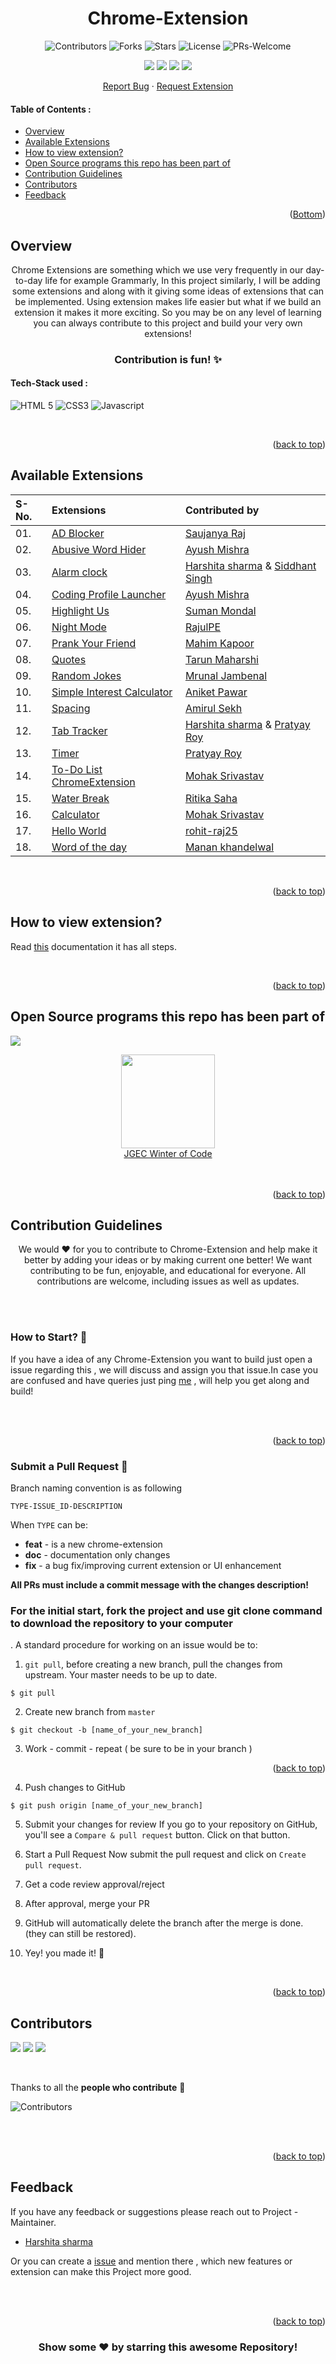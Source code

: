 <div id="top"></div>

<h1 align="center"> Chrome-Extension </h1>



<!-- ---------------------------------------------------------------------------------------------------------------------- -->

<div align="center">

![Contributors](https://img.shields.io/github/contributors/harshita214/Chrome-Extension?style=for-the-badge)
  ![Forks](https://img.shields.io/github/forks/harshita214/Chrome-Extension?style=for-the-badge)
![Stars](https://img.shields.io/github/stars/harshita214/Chrome-Extension?style=for-the-badge)
![License](https://img.shields.io/github/license/harshita214/Chrome-Extension?style=for-the-badge)
![PRs-Welcome](https://img.shields.io/badge/PRs-welcome-brightgreen.svg?style=for-the-badge)  

![](https://img.shields.io/github/issues-raw/harshita214/Chrome-Extension?color=orange&style=for-the-badge)
![](https://img.shields.io/github/issues-closed/harshita214/Chrome-Extension?style=for-the-badge)
![](https://img.shields.io/github/issues-pr/harshita214/Chrome-Extension?style=for-the-badge)
![](https://img.shields.io/github/issues-pr-closed-raw/harshita214/Chrome-Extension?style=for-the-badge)
  
</div>



<!-- ---------------------------------------------------------------------------------------------------------------------- -->

<p align="center">
    <a href="https://github.com/harshita214/Chrome-Extension/issues">Report Bug</a>
    ·
    <a href="https://github.com/harshita214/Chrome-Extension/issues">Request Extension </a>
  </p>



<!-- ---------------------------------------------------------------------------------------------------------------------- -->
<!-- TABLE OF CONTENTS --> 

#### Table of Contents :
* [Overview](#Overview)
* [Available Extensions](#Available-Extensions)
* [How to view extension?](#How-to-view-extension?)
* [Open Source programs this repo has been part of](#Open-Source-programs-this-repo-has-been-part-of)
* [Contribution Guidelines](#Contribution-Guidelines)
* [Contributors](#Contributors)
* [Feedback](#Feedback)


  
<p align="right">(<a href="#Bottom">Bottom</a>)</p>

<!-- ------------------------------------------------------------------------------------------------------------------------------------------------------ -->
<!-- ------------------------------------------------------------------------------------------------------------------------------------------------------------- -->

## Overview

<p align="center">        Chrome Extensions are something which we use very frequently in our day-to-day life for example Grammarly, In this project similarly, I will be adding some extensions and along with it giving some ideas of extensions that can be implemented. Using extension makes life easier but what if we build an extension it makes it more exciting. So you may be on any level of learning you can always contribute to this project and build your very own extensions!                   </p>

<div align="center">   <h3>     Contribution is fun! ✨    </h3>    </div>
  

 #### Tech-Stack used :

  ![HTML 5](https://img.shields.io/badge/HTML5-E34F26?style=for-the-badge&logo=html5&logoColor=white)
  ![CSS3](https://img.shields.io/badge/CSS3-1572B6?style=for-the-badge&logo=css3&logoColor=white)
  ![Javascript](https://img.shields.io/badge/JavaScript-323330?style=for-the-badge&logo=javascript&logoColor=F7DF1E)



<br>

<p align="right">(<a href="#top">back to top</a>)</p>

<!-- ------------------------------------------------------------------------------------------------------------------------------------------------------ -->
<!-- ------------------------------------------------------------------------------------------------------------------------------------------------------------- -->

## Available Extensions

| S-No. | Extensions | Contributed by |
|:--|:--|:--|
| 01. | [AD Blocker](https://github.com/harshita214/Chrome-Extension/tree/main/AD%20BLOCKER) | [Saujanya Raj](https://github.com/saujanyaraj07) |
| 02. | [Abusive Word Hider](https://github.com/harshita214/Chrome-Extension/tree/main/Abusive%20Word%20Hider) | [Ayush Mishra](https://github.com/ayush-sleeping) |
| 03. | [Alarm clock](https://github.com/harshita214/Chrome-Extension/tree/main/Alarm%20clock) | [Harshita sharma](https://github.com/harshita214) & [Siddhant Singh](https://github.com/siddhantsingh-1) |
| 04. | [Coding Profile Launcher](https://github.com/harshita214/Chrome-Extension/tree/main/Coding%20Profile%20Launcher) | [Ayush Mishra](https://github.com/ayush-sleeping) |
| 05. | [Highlight Us](https://github.com/harshita214/Chrome-Extension/tree/main/Highlight%20Us) | [Suman Mondal](https://github.com/thatsuman) |
| 06. | [Night Mode](https://github.com/harshita214/Chrome-Extension/tree/main/Night%20Mode) | [RajulPE](https://github.com/RajulPE) |
| 07. | [Prank Your Friend](https://github.com/harshita214/Chrome-Extension/tree/main/PrankYourFriend) | [Mahim Kapoor](https://github.com/mahimk9) |
| 08. | [Quotes](https://github.com/harshita214/Chrome-Extension/tree/main/Quotes) | [Tarun Maharshi](https://github.com/trunmhrshi) |
| 09. | [Random Jokes](https://github.com/harshita214/Chrome-Extension/tree/main/Random%20Jokes%20Extension) | [Mrunal Jambenal](https://github.com/mrunal736) |
| 10. | [Simple Interest Calculator](https://github.com/harshita214/Chrome-Extension/tree/main/Simple%20Interest%20Calculator) | [Aniket Pawar](https://github.com/Aniket-508) |
| 11. | [Spacing](https://github.com/harshita214/Chrome-Extension/tree/main/Spacing) | [Amirul Sekh](https://github.com/03amir) |
| 12. | [Tab Tracker](https://github.com/harshita214/Chrome-Extension/tree/main/Tab%20Tracker) | [Harshita sharma](https://github.com/harshita214) & [Pratyay Roy](https://github.com/DarkFalc0n) |
| 13. | [Timer](https://github.com/harshita214/Chrome-Extension/tree/main/Timer) | [Pratyay Roy](https://github.com/DarkFalc0n) |
| 14. | [To-Do List ChromeExtension](https://github.com/harshita214/Chrome-Extension/tree/main/To-Do%20List%20ChromeExtension) | [Mohak Srivastav](https://github.com/whiteHatpro) |
| 15. | [Water Break](https://github.com/harshita214/Chrome-Extension/tree/main/Water%20Break) | [Ritika Saha](https://github.com/ritika-saha) |
| 16. | [Calculator](https://github.com/harshita214/Chrome-Extension/tree/main/calculator) | [Mohak Srivastav](https://github.com/whiteHatpro) |
| 17. | [Hello World](https://github.com/harshita214/Chrome-Extension/tree/main/helloWorldExtension) | [rohit-raj25](https://github.com/rohit-raj25) |
| 18. | [Word of the day](https://github.com/harshita214/Chrome-Extension/tree/main/wordoftheday) | [Manan khandelwal](https://github.com/mnnkhndlwl) |






<br>

<p align="right">(<a href="#top">back to top</a>)</p>

<!-- ------------------------------------------------------------------------------------------------------------------------------------------------------ -->
<!-- ------------------------------------------------------------------------------------------------------------------------------------------------------------- -->


## How to view extension?

Read [this](https://github.com/harshita214/Chrome-Extension/blob/main/readme(ext).md) documentation it has all steps.




<br>

<p align="right">(<a href="#top">back to top</a>)</p>

<!-- ------------------------------------------------------------------------------------------------------------------------------------------------------ -->
<!-- ------------------------------------------------------------------------------------------------------------------------------------------------------------- -->

## Open Source programs this repo has been part of
<a href="https://github.com/harshita214/Chrome-Extension"><img src="https://badges.frapsoft.com/os/v2/open-source.svg?v=103"></a>


<div align="center">
<img src="https://media-exp1.licdn.com/dms/image/C560BAQEp7MUBpYE93g/company-logo_200_200/0/1608129179676?e=1651708800&v=beta&t=71R--Oo_R0AHY17EVdLFe50g8M5UAJ4vizvw--RaBAE" width="150px">
</div>

<div align="center">
    <a href="https://jwoc.tech/">JGEC Winter of Code</a>

</div>

<br>


<br>

<p align="right">(<a href="#top">back to top</a>)</p>

<!-- ------------------------------------------------------------------------------------------------------------------------------------------------------ -->
<!-- ------------------------------------------------------------------------------------------------------------------------------------------------------------- -->

## Contribution Guidelines

<p align="center">                    We would ❤️ for you to contribute to Chrome-Extension and help make it better by adding your ideas or by making current one better! We want contributing to be fun, enjoyable, and educational for everyone. All contributions are welcome, including issues as well as updates.                         </p>

<br>

<br>


###  How to Start?  📌

If you have a idea of any Chrome-Extension you want to build just open a issue regarding this , we will discuss and assign you that issue.In case you are confused and have queries just ping [me](https://www.linkedin.com/in/harshita-sharma-bb7992208/) , will help you get along and build!

<br>

<br>

<p align="right">(<a href="#top">back to top</a>)</p>

###  Submit a Pull Request 🚀

Branch naming convention is as following

`TYPE-ISSUE_ID-DESCRIPTION`

When `TYPE` can be:

- **feat** - is a new chrome-extension
- **doc** - documentation only changes
- **fix** - a bug fix/improving current extension or UI enhancement

**All PRs must include a commit message with the changes description!**

<b> <h3> For the initial start, fork the project and use git clone command to download the repository to your computer </b> </h3>. A standard procedure for working on an issue would be to:

1. `git pull`, before creating a new branch, pull the changes from upstream. Your master needs to be up to date.

```
$ git pull
```

2. Create new branch from `master`
```
$ git checkout -b [name_of_your_new_branch]
```

3. Work - commit - repeat ( be sure to be in your branch )

<p align="right">(<a href="#top">back to top</a>)</p>

4. Push changes to GitHub

```
$ git push origin [name_of_your_new_branch]
```

5. Submit your changes for review
   If you go to your repository on GitHub, you'll see a `Compare & pull request` button. Click on that button.
   
6. Start a Pull Request
   Now submit the pull request and click on `Create pull request`.
   
7. Get a code review approval/reject

8. After approval, merge your PR 

9. GitHub will automatically delete the branch after the merge is done. (they can still be restored).

10. Yey! you made it! 🎊




<br>

<p align="right">(<a href="#top">back to top</a>)</p>

<!-- ------------------------------------------------------------------------------------------------------------------------------------------------------ -->
<!-- ------------------------------------------------------------------------------------------------------------------------------------------------------------- -->

## Contributors
<a href="https://github.com/harshita214/Chrome-Extension"><img src="https://forthebadge.com/images/badges/built-by-developers.svg"  ></a> 
<a href="https://github.com/harshita214/Chrome-Extension"><img src="https://forthebadge.com/images/badges/built-with-love.svg"  ></a> 
<a href="https://github.com/harshita214/Chrome-Extension"><img src="https://forthebadge.com/images/badges/built-with-swag.svg" ></a>   

<br>


Thanks to all the **people who contribute** 💜

![Contributors](https://contributors-img.web.app/image?repo=harshita214/Chrome-Extension)



<br>

<br>

<p align="right">(<a href="#top">back to top</a>)</p>

<!-- ------------------------------------------------------------------------------------------------------------------------------------------------------ -->
<!-- ------------------------------------------------------------------------------------------------------------------------------------------------------------- -->

## Feedback

If you have any feedback or suggestions please reach out to Project - Maintainer.  
* [Harshita sharma](https://github.com/harshita214) 
  
Or you can create a  <a href="https://github.com/aman34503/harshita214/issues">issue</a> and mention there , which new features or extension can make this Project more good.

<!-- ------------------------------------------------------------------------------------------------------------------------------------------------------------------ -->

<br>
  
<br>

<p align="right">(<a href="#top">back to top</a>)</p>

<div align="center">

### Show some ❤️ by starring this awesome Repository!

</div>
  
  
<div id="Bottom"></div>


